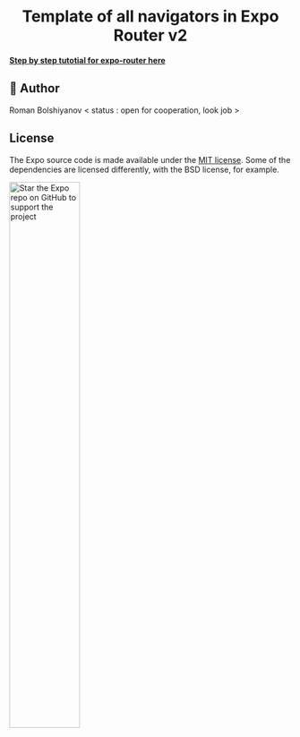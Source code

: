 <h1 align="center">Template of all navigators in Expo Router v2 </h1>
 
 <a aria-label="Step by step tutotial for expo-router here" href="https://github.com/bolshiyanov/expo-router-v2-step1"><b>Step by step tutotial for expo-router here</b></a>


## 💙 Author

Roman Bolshiyanov < status : open for cooperation, look job >

## License

The Expo source code is made available under the [MIT license](LICENSE). Some of the dependencies are licensed differently, with the BSD license, for example.


<img alt="Star the Expo repo on GitHub to support the project" src="https://user-images.githubusercontent.com/9664363/185428788-d762fd5d-97b3-4f59-8db7-f72405be9677.gif" width="50%">
